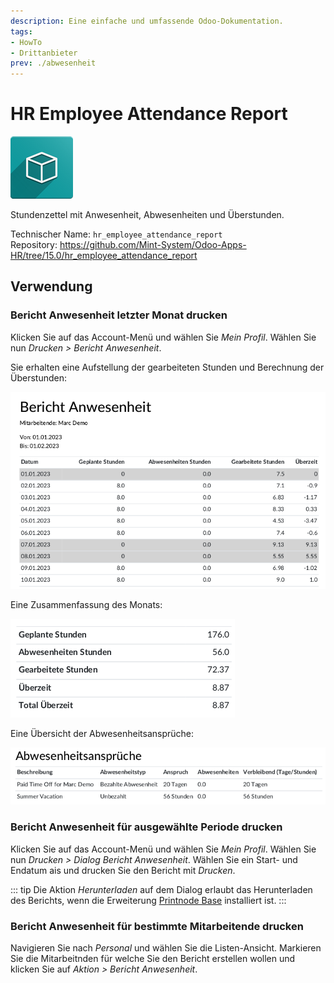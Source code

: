 ```yaml
---
description: Eine einfache und umfassende Odoo-Dokumentation.
tags:
- HowTo
- Drittanbieter
prev: ./abwesenheit
---
```

# HR Employee Attendance Report
![icon_oms_box](assets/icon_oms_box.png)

Stundenzettel mit Anwesenheit, Abwesenheiten und Überstunden.

Technischer Name: `hr_employee_attendance_report`\
Repository: <https://github.com/Mint-System/Odoo-Apps-HR/tree/15.0/hr_employee_attendance_report>

## Verwendung

### Bericht Anwesenheit letzter Monat drucken

Klicken Sie auf das Account-Menü und wählen Sie *Mein Profil*. Wählen Sie nun *Drucken > Bericht Anwesenheit*.

Sie erhalten eine Aufstellung der gearbeiteten Stunden und Berechnung der Überstunden:

![](assets/HR%20Employee%20Attendance%20Report%20Attendances.png)

Eine Zusammenfassung des Monats:

![](assets/HR%20Employee%20Attendance%20Report%20Summary.png)

Eine Übersicht der Abwesenheitsansprüche:

![](assets/HR%20Employee%20Attendance%20Report%20Allocations.png)

### Bericht Anwesenheit für ausgewählte Periode drucken

Klicken Sie auf das Account-Menü und wählen Sie *Mein Profil*. Wählen Sie nun *Drucken > Dialog Bericht Anwesenheit*. Wählen Sie ein Start- und Endatum ais und drucken Sie den Bericht mit *Drucken*.

::: tip
Die Aktion *Herunterladen* auf dem Dialog erlaubt das Herunterladen des Berichts, wenn die Erweiterung [Printnode Base](Printnode%20Base.md) installiert ist.
:::

### Bericht Anwesenheit für bestimmte Mitarbeitende drucken

Navigieren Sie nach *Personal* und wählen Sie die Listen-Ansicht. Markieren Sie die Mitarbeitnden für welche Sie den Bericht erstellen wollen und klicken Sie auf *Aktion > Bericht Anwesenheit*.
